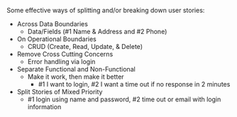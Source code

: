 Some effective ways of splitting and/or breaking down user stories:
- Across Data Boundaries
  - Data/Fields (#1 Name & Address and #2 Phone)
- On Operational Boundaries
  - CRUD (Create, Read, Update, & Delete)
- Remove Cross Cutting Concerns
  - Error handling via login
- Separate Functional and Non-Functional
  - Make it work, then make it better 
    - #1 I want to login, #2 I want a time out if no response in 2 minutes
- Split Stories of Mixed Priority
  - #1 login using name and password, #2 time out or email with login information
